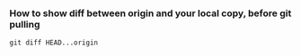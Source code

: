 ### How to show diff between origin and your local copy, before git pulling
    git diff HEAD...origin
